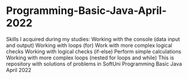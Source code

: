 # Programming-Basic-Java-April-2022

Skills I acquired during my studies:
Working with the console (data input and output)
Working with loops (for)
Work with more complex logical checks
Working with logical checks (if-else)
Perform simple calculations
Working with more complex loops (nested for loops and while)
This is repository with solutions of problems in SoftUni Programming Basic Java April 2022

